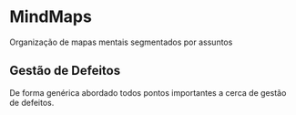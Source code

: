 # MindMaps

Organização de mapas mentais segmentados por assuntos

## Gestão de Defeitos

De forma genérica abordado todos pontos importantes a cerca de gestão de defeitos.
